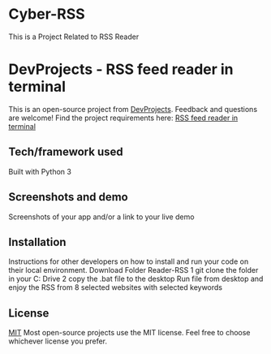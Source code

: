 # Cyber-RSS
This is a Project Related to RSS Reader

# DevProjects - RSS feed reader in terminal

This is an open-source project from [DevProjects](http://www.codementor.io/projects). Feedback and questions are welcome!
Find the project requirements here: [RSS feed reader in terminal](https://www.codementor.io/projects/tool/rss-feed-reader-in-terminal-atx32jp82q)

## Tech/framework used
Built with Python 3

## Screenshots and demo
Screenshots of your app and/or a link to your live demo

## Installation
Instructions for other developers on how to install and run your code on their local environment.
Download Folder Reader-RSS
1 git clone the folder in your C: Drive
2 copy the .bat file to the desktop
Run file from desktop and enjoy the RSS from 8 selected websites with selected keywords 
 

## License
[MIT](https://choosealicense.com/licenses/mit/)
Most open-source projects use the MIT license. Feel free to choose whichever license you prefer.
